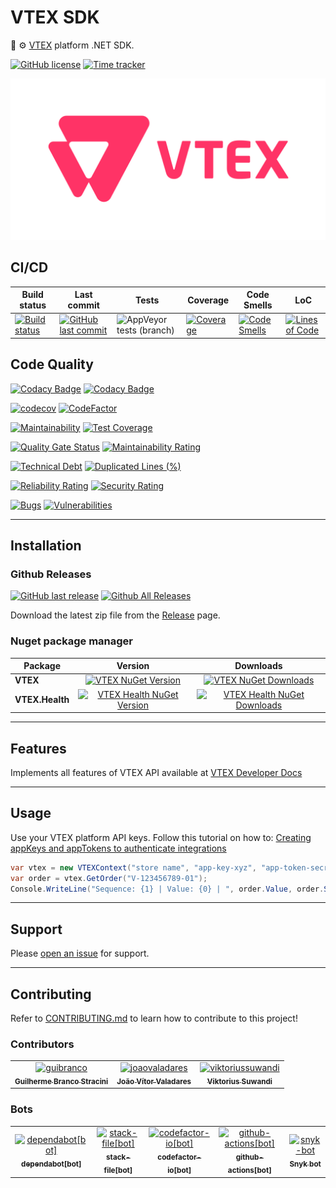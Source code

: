 # VTEX SDK

🛒 ⚙️ [VTEX](https://vtex.com) platform .NET SDK.

[![GitHub license](https://img.shields.io/github/license/guibranco/VTEX-SDK-dotnet)](https://github.com/guibranco/VTEX-SDK-dotnet)
[![Time tracker](https://wakatime.com/badge/github/guibranco/VTEX-SDK-dotnet.svg)](https://wakatime.com/badge/github/guibranco/VTEX-SDK-dotnet)

![VTEX logo](https://raw.githubusercontent.com/guibranco/VTEX-SDK-dotnet/main/logo.png)

## CI/CD

| Build status | Last commit | Tests | Coverage | Code Smells | LoC | 
|--------------|-------------|-------|----------|-------------|-----|
| [![Build status](https://ci.appveyor.com/api/projects/status/kuso66xs0ljrcxfn/branch/main?svg=true)](https://ci.appveyor.com/project/guibranco/vtex-sdk-dotnet/branch/main) | [![GitHub last commit](https://img.shields.io/github/last-commit/guibranco/VTEX-SDK-dotnet/main)](https://github.com/guibranco/VTEX-SDK-dotnet) | ![AppVeyor tests (branch)](https://img.shields.io/appveyor/tests/guibranco/vtex-sdk-dotnet/main?compact_message) | [![Coverage](https://sonarcloud.io/api/project_badges/measure?project=guibranco_VTEX-SDK-dotnet&metric=coverage)](https://sonarcloud.io/dashboard?id=guibranco_VTEX-SDK-dotnet) | [![Code Smells](https://sonarcloud.io/api/project_badges/measure?project=guibranco_VTEX-SDK-dotnet&metric=code_smells)](https://sonarcloud.io/dashboard?id=guibranco_VTEX-SDK-dotnet) | [![Lines of Code](https://sonarcloud.io/api/project_badges/measure?project=guibranco_VTEX-SDK-dotnet&metric=ncloc)](https://sonarcloud.io/dashboard?id=guibranco_VTEX-SDK-dotnet)

## Code Quality

[![Codacy Badge](https://app.codacy.com/project/badge/Grade/0db3e765696d4ce18f223aacc38aed47)](https://www.codacy.com/gh/guibranco/VTEX-SDK-dotnet/dashboard?utm_source=github.com&amp;utm_medium=referral&amp;utm_content=guibranco/VTEX-SDK-dotnet&amp;utm_campaign=Badge_Grade)
[![Codacy Badge](https://app.codacy.com/project/badge/Coverage/0db3e765696d4ce18f223aacc38aed47)](https://www.codacy.com/gh/guibranco/VTEX-SDK-dotnet/dashboard?utm_source=github.com&amp;utm_medium=referral&amp;utm_content=guibranco/VTEX-SDK-dotnet&amp;utm_campaign=Badge_Coverage)

[![codecov](https://codecov.io/gh/guibranco/VTEX-SDK-dotnet/branch/main/graph/badge.svg)](https://codecov.io/gh/guibranco/VTEX-SDK-dotnet)
[![CodeFactor](https://www.codefactor.io/repository/github/guibranco/VTEX-SDK-dotnet/badge)](https://www.codefactor.io/repository/github/guibranco/VTEX-SDK-dotnet)

[![Maintainability](https://api.codeclimate.com/v1/badges/adc8920697c01bc3e108/maintainability)](https://codeclimate.com/github/guibranco/VTEX-SDK-dotnet/maintainability)
[![Test Coverage](https://api.codeclimate.com/v1/badges/adc8920697c01bc3e108/test_coverage)](https://codeclimate.com/github/guibranco/VTEX-SDK-dotnet/test_coverage)

[![Quality Gate Status](https://sonarcloud.io/api/project_badges/measure?project=guibranco_VTEX-SDK-dotnet&metric=alert_status)](https://sonarcloud.io/dashboard?id=guibranco_VTEX-SDK-dotnet)
[![Maintainability Rating](https://sonarcloud.io/api/project_badges/measure?project=guibranco_VTEX-SDK-dotnet&metric=sqale_rating)](https://sonarcloud.io/dashboard?id=guibranco_VTEX-SDK-dotnet)

[![Technical Debt](https://sonarcloud.io/api/project_badges/measure?project=guibranco_VTEX-SDK-dotnet&metric=sqale_index)](https://sonarcloud.io/dashboard?id=guibranco_VTEX-SDK-dotnet)
[![Duplicated Lines (%)](https://sonarcloud.io/api/project_badges/measure?project=guibranco_VTEX-SDK-dotnet&metric=duplicated_lines_density)](https://sonarcloud.io/dashboard?id=guibranco_VTEX-SDK-dotnet)

[![Reliability Rating](https://sonarcloud.io/api/project_badges/measure?project=guibranco_VTEX-SDK-dotnet&metric=reliability_rating)](https://sonarcloud.io/dashboard?id=guibranco_VTEX-SDK-dotnet)
[![Security Rating](https://sonarcloud.io/api/project_badges/measure?project=guibranco_VTEX-SDK-dotnet&metric=security_rating)](https://sonarcloud.io/dashboard?id=guibranco_VTEX-SDK-dotnet)

[![Bugs](https://sonarcloud.io/api/project_badges/measure?project=guibranco_VTEX-SDK-dotnet&metric=bugs)](https://sonarcloud.io/dashboard?id=guibranco_VTEX-SDK-dotnet)
[![Vulnerabilities](https://sonarcloud.io/api/project_badges/measure?project=guibranco_VTEX-SDK-dotnet&metric=vulnerabilities)](https://sonarcloud.io/dashboard?id=guibranco_VTEX-SDK-dotnet)

---

## Installation

### Github Releases

[![GitHub last release](https://img.shields.io/github/release-date/guibranco/VTEX-SDK-dotnet.svg?style=flat)](https://github.com/guibranco/VTEX-SDK-dotnet) [![Github All Releases](https://img.shields.io/github/downloads/guibranco/VTEX-SDK-dotnet/total.svg?style=flat)](https://github.com/guibranco/VTEX-SDK-dotnet)

Download the latest zip file from the [Release](https://github.com/GuiBranco/VTEX-SDK-dotnet/releases) page.

### Nuget package manager

| Package | Version | Downloads |
|------------------|:-------:|:-------:|
| **VTEX** | [![VTEX NuGet Version](https://img.shields.io/nuget/v/VTEX.svg?style=flat)](https://www.nuget.org/packages/VTEX/) | [![VTEX NuGet Downloads](https://img.shields.io/nuget/dt/VTEX.svg?style=flat)](https://www.nuget.org/packages/VTEX/) |
| **VTEX.Health** | [![VTEX Health NuGet Version](https://img.shields.io/nuget/v/VTEX.Health.svg?style=flat)](https://www.nuget.org/packages/VTEX.Health/) | [![VTEX Health NuGet Downloads](https://img.shields.io/nuget/dt/VTEX.Health.svg?style=flat)](https://www.nuget.org/packages/VTEX.Health/) |

---

## Features

Implements all features of VTEX API available at [VTEX Developer Docs](https://developers.vtex.com/)

---

## Usage

Use your VTEX platform API keys.
Follow this tutorial on how to: [Creating appKeys and appTokens to authenticate integrations](https://help.vtex.com/tutorial/creating-appkeys-and-apptokens-to-authenticate-integrations--43tQeyQJgAKGEuCqQKAOI2)

```cs
var vtex = new VTEXContext("store name", "app-key-xyz", "app-token-secret-hash");
var order = vtex.GetOrder("V-123456789-01");
Console.WriteLine("Sequence: {1} | Value: {0} | ", order.Value, order.Sequence);

```

---

## Support

Please [open an issue](https://github.com/guibranco/VTEX-SDK-dotnet/issues/new) for support.

---

## Contributing

Refer to [CONTRIBUTING.md](CONTRIBUTING.md) to learn how to contribute to this project!

### Contributors

<!-- readme: collaborators,contributors,snyk-bot/- -start -->
<table>
	<tbody>
		<tr>
            <td align="center">
                <a href="https://github.com/guibranco">
                    <img src="https://avatars.githubusercontent.com/u/3362854?v=4" width="100;" alt="guibranco"/>
                    <br />
                    <sub><b>Guilherme Branco Stracini</b></sub>
                </a>
            </td>
            <td align="center">
                <a href="https://github.com/joaovaladares">
                    <img src="https://avatars.githubusercontent.com/u/42593399?v=4" width="100;" alt="joaovaladares"/>
                    <br />
                    <sub><b>João Vítor Valadares</b></sub>
                </a>
            </td>
            <td align="center">
                <a href="https://github.com/viktoriussuwandi">
                    <img src="https://avatars.githubusercontent.com/u/68414300?v=4" width="100;" alt="viktoriussuwandi"/>
                    <br />
                    <sub><b>Viktorius Suwandi</b></sub>
                </a>
            </td>
		</tr>
	<tbody>
</table>
<!-- readme: collaborators,contributors,snyk-bot/- -end -->

### Bots

<!-- readme: bots,snyk-bot -start -->
<table>
	<tbody>
		<tr>
            <td align="center">
                <a href="https://github.com/dependabot[bot]">
                    <img src="https://avatars.githubusercontent.com/in/29110?v=4" width="100;" alt="dependabot[bot]"/>
                    <br />
                    <sub><b>dependabot[bot]</b></sub>
                </a>
            </td>
            <td align="center">
                <a href="https://github.com/stack-file[bot]">
                    <img src="https://avatars.githubusercontent.com/in/408123?v=4" width="100;" alt="stack-file[bot]"/>
                    <br />
                    <sub><b>stack-file[bot]</b></sub>
                </a>
            </td>
            <td align="center">
                <a href="https://github.com/codefactor-io[bot]">
                    <img src="https://avatars.githubusercontent.com/in/25603?v=4" width="100;" alt="codefactor-io[bot]"/>
                    <br />
                    <sub><b>codefactor-io[bot]</b></sub>
                </a>
            </td>
            <td align="center">
                <a href="https://github.com/github-actions[bot]">
                    <img src="https://avatars.githubusercontent.com/in/15368?v=4" width="100;" alt="github-actions[bot]"/>
                    <br />
                    <sub><b>github-actions[bot]</b></sub>
                </a>
            </td>
            <td align="center">
                <a href="https://github.com/snyk-bot">
                    <img src="https://avatars.githubusercontent.com/u/19733683?v=4" width="100;" alt="snyk-bot"/>
                    <br />
                    <sub><b>Snyk bot</b></sub>
                </a>
            </td>
		</tr>
	<tbody>
</table>
<!-- readme: bots,snyk-bot -end -->
